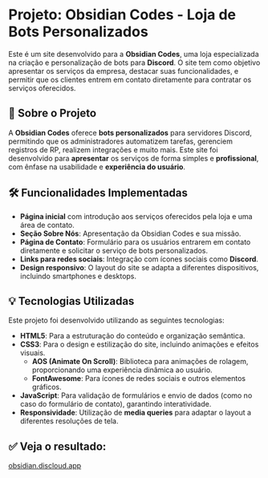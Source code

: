 # Projeto: **Obsidian Codes - Loja de Bots Personalizados**
Este é um site desenvolvido para a **Obsidian Codes**, uma loja especializada na criação e personalização de bots para **Discord**. O site tem como objetivo apresentar os serviços da empresa, destacar suas funcionalidades, e permitir que os clientes entrem em contato diretamente para contratar os serviços oferecidos.

## 📖 Sobre o Projeto
A **Obsidian Codes** oferece **bots personalizados** para servidores Discord, permitindo que os administradores automatizem tarefas, gerenciem registros de RP, realizem integrações e muito mais. Este site foi desenvolvido para **apresentar** os serviços de forma simples e **profissional**, com ênfase na usabilidade e **experiência do usuário**.

## 🛠️ Funcionalidades Implementadas
- **Página inicial** com introdução aos serviços oferecidos pela loja e uma área de contato.
- **Seção Sobre Nós**: Apresentação da Obsidian Codes e sua missão.
- **Página de Contato**: Formulário para os usuários entrarem em contato diretamente e solicitar o serviço de bots personalizados.
- **Links para redes sociais**: Integração com ícones sociais como **Discord**.
- **Design responsivo**: O layout do site se adapta a diferentes dispositivos, incluindo smartphones e desktops.

## 💡 Tecnologias Utilizadas
Este projeto foi desenvolvido utilizando as seguintes tecnologias:

- **HTML5**: Para a estruturação do conteúdo e organização semântica.
- **CSS3**: Para o design e estilização do site, incluindo animações e efeitos visuais.
  - **AOS (Animate On Scroll)**: Biblioteca para animações de rolagem, proporcionando uma experiência dinâmica ao usuário.
  - **FontAwesome**: Para ícones de redes sociais e outros elementos gráficos.
- **JavaScript**: Para validação de formulários e envio de dados (como no caso do formulário de contato), garantindo interatividade.
- **Responsividade**: Utilização de **media queries** para adaptar o layout a diferentes resoluções de tela.

## ✅ Veja o resultado:
[obsidian.discloud.app](https://obsidian.discloud.app)
